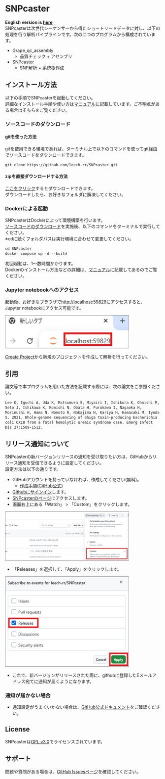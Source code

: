# SNPcaster
**English version is [here](/README.md)**<br>
SNPcasterは次世代シーケンサーから得たショートリードデータに対し、以下の処理を行う解析パイプラインです。次の二つのプログラムから構成されています。
- Grape_qc_assembly
  - 品質チェック + アセンブリ
- SNPcaster
  - SNP解析 + 系統樹作成

## インストール方法
以下の手順でSNPcasterを起動してください。<br>
詳細なインストール手順や使い方は[マニュアル](/doc/manual/2025-05-20_SNPcaster_インストール_操作マニュアル.pdf)に記載しています。ご不明点がある場合はそちらをご覧ください。

### ソースコードのダウンロード

#### gitを使った方法
gitを使用できる環境であれば、ターミナル上で以下のコマンドを使ってgit経由でソースコードをダウンロードできます。
```
git clone https://github.com/leech-rr/SNPcaster.git
```

#### zipを直接ダウンロードする方法
[ここをクリック](https://github.com/leech-rr/SNPcaster/archive/refs/heads/main.zip)するとダウンロードできます。</br>
ダウンロードしたら、お好きなフォルダに解凍してください。

### Dockerによる起動
SNPcasterはDockerによって環境構築を行います。<br>
[ソースコードのダウンロード](#ソースコードのダウンロード)を実施後、以下のコマンドをターミナルで実行してください。<br>
※cdに続くフォルダパスは実行環境に合わせて変更してください。
```
cd SNPcaster
docker compose up -d --build
```
初回起動は、1～数時間かかります。<br>
Dockerのインストール方法などの詳細は、[マニュアル](/doc/manual/2025-05-20_SNPcaster_インストール_操作マニュアル.pdf)に記載してあるのでご覧ください。

### Jupyter notebookへのアクセス
起動後、お好きなブラウザで[http://localhost:59829](http://localhost:59829)にアクセスすると、Jupyter notebookにアクセス可能です。

<div align="left">
  <img src="/doc/readme/images/jupyter_access.png" alt="Jupyterへのアクセス" style="width: 400px; border: 1px solid gray;">
</div>

[Create Project](http://localhost:59829/lab/tree/CreateProject_jp.ipynb)から新規のプロジェクトを作成して解析を行ってください。

## 引用
論文等で本プログラムを用いた方法を記載する際には、次の論文をご参照ください。
```
Lee K, Iguchi A, Uda K, Matsumura S, Miyairi I, Ishikura K, Ohnishi M, Seto J, Ishikawa K, Konishi N, Obata H, Furukawa I, Nagaoka H, Morinushi H, Hama N, Nomoto R, Nakajima H, Kariya H, Hamasaki M, Iyoda S. 2021. Whole-genome sequencing of Shiga toxin-producing Escherichia coli OX18 from a fatal hemolytic uremic syndrome case. Emerg Infect Dis 27:1509-1512.
```

## リリース通知について
SNPcasterの新バージョンリリースの通知を受け取りたい方は、GitHubからリリース通知を受信できるように設定してください。<br>
設定方法は以下の通りです。
- GitHubアカウントを持っていなければ、作成してください(無料)。
  - [作成手順(GitHub公式)](https://docs.github.com/ja/get-started/start-your-journey/creating-an-account-on-github)
- [Githubにサインイン](https://github.com/login)します。
- [SNPcasterのページ](https://github.com/leech-rr/SNPcaster)にアクセスします。
- 画面右上にある「Watch」 > 「Custom」をクリックします。

<div align="left">
  <img src="/doc/readme/images/watch_github1.png" alt="Watchの設定" style="width: 400px; border: 1px solid gray;">
</div>

- 「Releases」を選択して、「Apply」をクリックします。

<div align="left">
  <img src="/doc/readme/images/watch_github2.png" alt="WatchでReleasesの選択" style="width: 400px; border: 1px solid gray;">
</div>

- これで、新バージョンがリリースされた際に、githubに登録したEメールアドレス宛てに通知が届くようになります。

### 通知が届かない場合
- 通知設定がうまくいかない場合は、[GitHub公式ドキュメント](https://docs.github.com/ja/account-and-profile/managing-subscriptions-and-notifications-on-github/setting-up-notifications/configuring-notifications#configuring-your-watch-settings-for-an-individual-repository)をご確認ください。

## License
SNPcasterは[GPL v3.0](/COPYING)でライセンスされています。

## サポート
問題や質問がある場合は、[GitHub Issuesページ](https://github.com/leech-rr/SNPcaster/issues)を確認してください。

